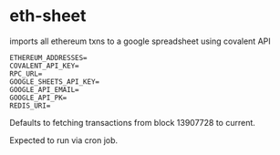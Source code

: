 # eth-sheet

imports all ethereum txns to a google spreadsheet using covalent API

```
ETHEREUM_ADDRESSES=
COVALENT_API_KEY=
RPC_URL=
GOOGLE_SHEETS_API_KEY=
GOOGLE_API_EMAIL=
GOOGLE_API_PK=
REDIS_URI=
```

Defaults to fetching transactions from block 13907728 to current.

Expected to run via cron job.

